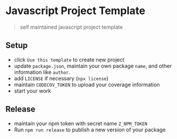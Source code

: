 # Javascript Project Template

> self maintained javascript project template 

## Setup

* click `Use this template` to create new project 
* update `package.json`, maintain your own package `name`, and other information like `author`.
* add `LICENSE` if necessary (`npx license`)
* maintain `CODECOV_TOKEN` to upload your coverage information
* start your work

## Release

* maintain your npm token with secret name `Z_NPM_TOKEN`
* Run `npm run release` to publish a new version of your package
